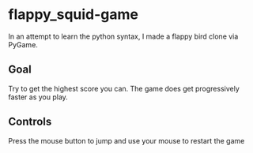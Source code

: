 # flappy_squid-game

In an attempt to learn the python syntax, I made a flappy bird clone via PyGame.

## Goal

Try to get the highest score you can.
The game does get progressively faster as you play.

## Controls

Press the mouse button to jump and use your mouse to restart the game
